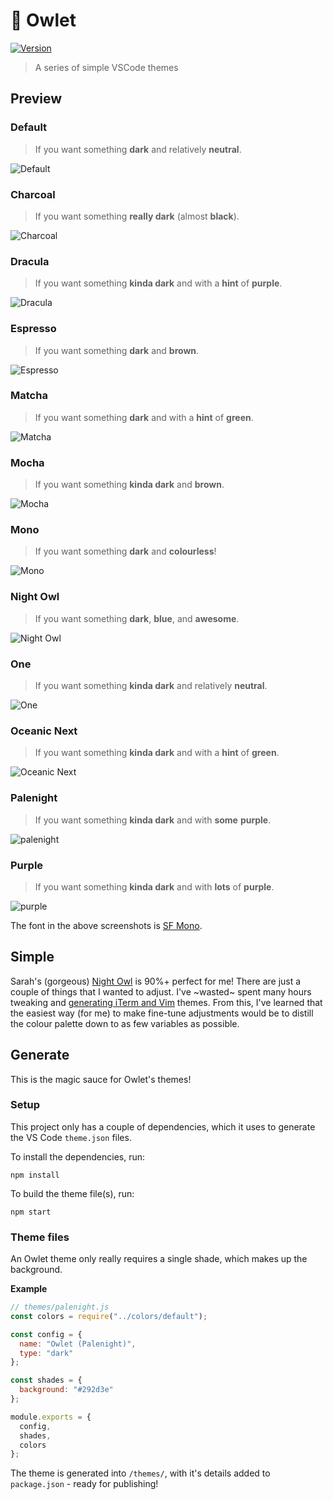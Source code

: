 # 🦉 Owlet

[![Version](https://vsmarketplacebadge.apphb.com/version/itsjonq.owlet.svg)](https://marketplace.visualstudio.com/items?itemName=itsjonq.owlet)

> A series of simple VSCode themes

## Preview

### Default

> If you want something **dark** and relatively **neutral**.

![Default](https://raw.githubusercontent.com/ItsJonQ/owlet/master/images/owlet-default.jpg)

### Charcoal

> If you want something **really dark** (almost **black**).

![Charcoal](https://raw.githubusercontent.com/ItsJonQ/owlet/master/images/owlet-charcoal.jpg)

### Dracula

> If you want something **kinda dark** and with a **hint** of **purple**.

![Dracula](https://raw.githubusercontent.com/ItsJonQ/owlet/master/images/owlet-dracula.jpg)

### Espresso

> If you want something **dark** and **brown**.

![Espresso](https://raw.githubusercontent.com/ItsJonQ/owlet/master/images/owlet-espresso.jpg)

### Matcha

> If you want something **dark** and with a **hint** of **green**.

![Matcha](https://raw.githubusercontent.com/ItsJonQ/owlet/master/images/owlet-matcha.jpg)

### Mocha

> If you want something **kinda dark** and **brown**.

![Mocha](https://raw.githubusercontent.com/ItsJonQ/owlet/master/images/owlet-mocha.jpg)

### Mono

> If you want something **dark** and **colourless**!

![Mono](https://raw.githubusercontent.com/ItsJonQ/owlet/master/images/owlet-mono.jpg)

### Night Owl

> If you want something **dark**, **blue**, and **awesome**.

![Night Owl](https://raw.githubusercontent.com/ItsJonQ/owlet/master/images/owlet-night-owl.jpg)

### One

> If you want something **kinda dark** and relatively **neutral**.

![One](https://raw.githubusercontent.com/ItsJonQ/owlet/master/images/owlet-one.jpg)

### Oceanic Next

> If you want something **kinda dark** and with a **hint** of **green**.

![Oceanic Next](https://raw.githubusercontent.com/ItsJonQ/owlet/master/images/owlet-oceanic-next.jpg)

### Palenight

> If you want something **kinda dark** and with **some** **purple**.

![palenight](https://raw.githubusercontent.com/ItsJonQ/owlet/master/images/owlet-palenight.jpg)

### Purple

> If you want something **kinda dark** and with **lots** of **purple**.

![purple](https://raw.githubusercontent.com/ItsJonQ/owlet/master/images/owlet-purple.jpg)

The font in the above screenshots is [SF Mono](http://osxdaily.com/2018/01/07/use-sf-mono-font-mac/).

## Simple

Sarah's (gorgeous) [Night Owl](https://github.com/sdras/night-owl-vscode-theme) is 90%+ perfect for me! There are just a couple of things that I wanted to adjust.
I've ~wasted~ spent many hours tweaking and [generating iTerm and Vim](https://github.com/ItsJonQ/base16-builder) themes. From this, I've learned that the easiest way (for me) to make fine-tune adjustments would be to distill the colour palette down to as few variables as possible.

## Generate

This is the magic sauce for Owlet's themes!

### Setup

This project only has a couple of dependencies, which it uses to generate the VS Code `theme.json` files.

To install the dependencies, run:

```
npm install
```

To build the theme file(s), run:

```
npm start
```

### Theme files

An Owlet theme only really requires a single shade, which makes up the background.

**Example**

```js
// themes/palenight.js
const colors = require("../colors/default");

const config = {
  name: "Owlet (Palenight)",
  type: "dark"
};

const shades = {
  background: "#292d3e"
};

module.exports = {
  config,
  shades,
  colors
};
```

The theme is generated into `/themes/`, with it's details added to `package.json` - ready for publishing!
